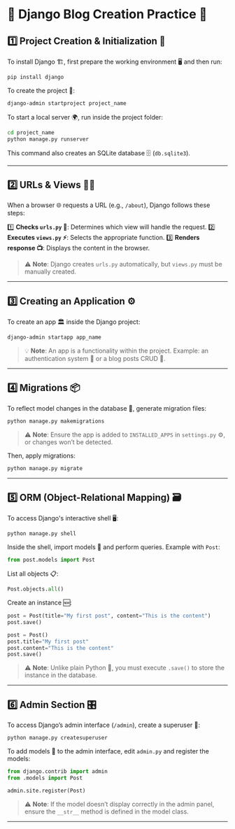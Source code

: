 # 🐍 Django Blog Creation Practice 📝

## 1️⃣ Project Creation & Initialization 🚀

To install Django 🏗️, first prepare the working environment 🖥️ and then run:

```bash
pip install django
```

To create the project 📂:

```bash
django-admin startproject project_name
```

To start a local server 🌍, run inside the project folder:

```bash
cd project_name
python manage.py runserver
```

This command also creates an SQLite database 🗄️ (`db.sqlite3`).

---

## 2️⃣ URLs & Views 🔗👀

When a browser 🌐 requests a URL (e.g., `/about`), Django follows these steps:

1️⃣ **Checks ****`urls.py`**** 📜**: Determines which view will handle the request.
2️⃣ **Executes ****`views.py`**** ⚡**: Selects the appropriate function.
3️⃣ **Renders response 📺**: Displays the content in the browser.

> ⚠️ **Note**: Django creates `urls.py` automatically, but `views.py` must be manually created.

---

## 3️⃣ Creating an Application ⚙️

To create an app 🏛️ inside the Django project:

```bash
django-admin startapp app_name
```

> 💡 **Note**: An app is a functionality within the project. Example: an authentication system 🔑 or a blog posts CRUD 📝.

---

## 4️⃣ Migrations 📦

To reflect model changes in the database 💾, generate migration files:

```bash
python manage.py makemigrations
```

> ⚠️ **Note**: Ensure the app is added to `INSTALLED_APPS` in `settings.py` ⚙️, or changes won’t be detected.

Then, apply migrations:

```bash
python manage.py migrate
```

---

## 5️⃣ ORM (Object-Relational Mapping) 🗃️

To access Django's interactive shell 🖥️:

```bash
python manage.py shell
```

Inside the shell, import models 📜 and perform queries. Example with `Post`:

```python
from post.models import Post
```

List all objects 📋:

```python
Post.objects.all()
```

Create an instance 🆕:

```python
post = Post(title="My first post", content="This is the content")
post.save()
```

```python
post = Post()
post.title="My first post"
post.content="This is the content"
post.save()
```

> ⚠️ **Note**: Unlike plain Python 🐍, you must execute `.save()` to store the instance in the database.

---

## 6️⃣ Admin Section 🎛️

To access Django’s admin interface (`/admin`), create a superuser 👤:

```bash
python manage.py createsuperuser
```

To add models 📜 to the admin interface, edit `admin.py` and register the models:

```python
from django.contrib import admin
from .models import Post

admin.site.register(Post)
```

> ⚠️ **Note**: If the model doesn’t display correctly in the admin panel, ensure the `__str__` method is defined in the model class.

---



